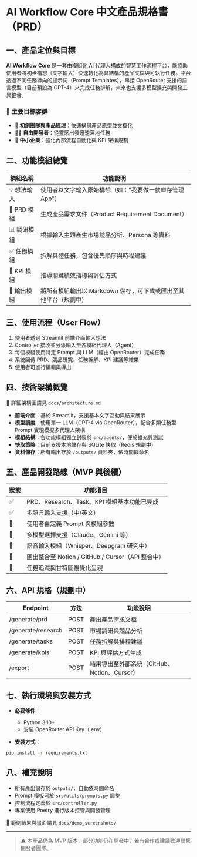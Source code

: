 # AI Workflow Core 中文產品規格書（PRD）

## 一、產品定位與目標

**AI Workflow Core** 是一套由模組化 AI 代理人構成的智慧工作流程平台，能協助使用者將初步構想（文字輸入）快速轉化為具結構的產品文檔與可執行任務。平台透過不同任務導向的提示詞（Prompt Templates），串接 OpenRouter 支援的語言模型（目前預設為 GPT-4）來完成任務拆解，未來也支援多模型擴充與開發工具整合。

### 🎯 主要目標客群
- 🚀 **初創團隊與產品經理**：快速構思產品原型並文檔化
- 🧑‍💻 **自由開發者**：從靈感出發迅速落地任務
- 🏢 **中小企業**：強化內部流程自動化與 KPI 架構規劃

## 二、功能模組總覽

| 模組名稱       | 功能說明 |
|----------------|----------|
| 💡 想法輸入     | 使用者以文字輸入原始構想（如："我要做一款庫存管理 App"） |
| 📄 PRD 模組     | 生成產品需求文件（Product Requirement Document） |
| 📊 調研模組     | 根據輸入主題產生市場競品分析、Persona 等資料 |
| ✅ 任務模組     | 拆解具體任務，包含優先順序與時程建議 |
| 🎯 KPI 模組     | 推導關鍵績效指標與評估方式 |
| 📂 輸出模組     | 將所有模組輸出以 Markdown 儲存，可下載或匯出至其他平台（規劃中） |

## 三、使用流程（User Flow）

1. 使用者透過 Streamlit 前端介面輸入想法
2. Controller 接收並分派輸入至各模組代理人（Agent）
3. 每個模組使用特定 Prompt 與 LLM（經由 OpenRouter）完成任務
4. 系統回傳 PRD、競品研究、任務拆解、KPI 建議等結果
5. 使用者可進行編輯與導出

## 四、技術架構概覽

📄 詳細架構圖請見 `docs/architecture.md`

- **前端介面**：基於 Streamlit，支援基本文字互動與結果展示
- **模型調度**：使用單一 LLM（GPT-4 via OpenRouter），配合多類任務型 Prompt 實現模擬多代理人架構
- **模組結構**：各功能模組獨立封裝於 `src/agents/`，便於擴充與測試
- **快取策略**：目前支援本地儲存與 SQLite 快取（Redis 規劃中）
- **資料儲存**：所有輸出存於 `/outputs/` 資料夾，依時間戳命名

## 五、產品開發路線（MVP 與後續）

| 狀態 | 功能項目 |
|------|----------|
| ✅   | PRD、Research、Task、KPI 模組基本功能已完成 |
| ✅   | 多語言輸入支援（中/英文） |
| 🔄   | 使用者自定義 Prompt 與模組參數 |
| 🔄   | 多模型選擇支援（Claude、Gemini 等） |
| 🔄   | 語音輸入模組（Whisper、Deepgram 研究中） |
| 🔄   | 匯出整合至 Notion / GitHub / Cursor（API 整合中） |
| 🔄   | 任務追蹤與甘特圖視覺化呈現 |

## 六、API 規格（規劃中）

| Endpoint              | 方法 | 功能說明 |
|-----------------------|------|-----------|
| /generate/prd         | POST | 產出產品需求文檔 |
| /generate/research    | POST | 市場調研與競品分析 |
| /generate/tasks       | POST | 任務拆解與排程建議 |
| /generate/kpis        | POST | KPI 與評估方式生成 |
| /export               | POST | 結果導出至外部系統（GitHub、Notion、Cursor） |

## 七、執行環境與安裝方式

- **必要條件**：
  - Python 3.10+
  - 安裝 OpenRouter API Key（.env）

- **安裝方式**：
```bash
pip install -r requirements.txt
```

## 八、補充說明

- 所有產出儲存於 `outputs/`，自動依時間命名
- Prompt 模板可於 `src/utils/prompts.py` 調整
- 控制流程定義於 `src/controller.py`
- 專案使用 Poetry 進行版本控管與開發管理

📎 範例結果與畫面請見 `docs/demo_screenshots/`

---

> ⚠️ 本產品仍為 MVP 版本，部分功能仍在開發中，若有合作或建議歡迎聯繫開發者團隊。